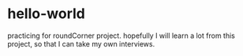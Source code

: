 # hello-world
practicing 
for roundCorner project.
hopefully I will learn a lot from this project, so that I can take my own interviews.
